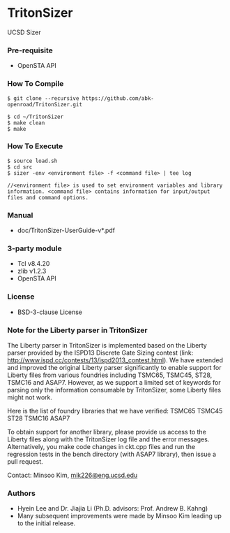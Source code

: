 # TritonSizer
UCSD Sizer 

### Pre-requisite
* OpenSTA API

### How To Compile
    $ git clone --recursive https://github.com/abk-openroad/TritonSizer.git
    
    $ cd ~/TritonSizer
    $ make clean
    $ make 
    
### How To Execute

    $ source load.sh
	$ cd src
	$ sizer -env <environment file> -f <command file> | tee log

    //<environment file> is used to set environment variables and library information. <command file> contains information for input/output files and command options. 

### Manual
* doc/TritonSizer-UserGuide-v*.pdf
    
### 3-party module
* Tcl v8.4.20
* zlib v1.2.3
* OpenSTA API

### License
* BSD-3-clause License

### Note for the Liberty parser in TritonSizer

The Liberty parser in TritonSizer is implemented based on the Liberty parser provided by the ISPD13 Discrete Gate Sizing contest (link: http://www.ispd.cc/contests/13/ispd2013_contest.html). We have extended and improved the original Liberty parser significantly to enable support for Liberty files from various foundries including TSMC65, TSMC45, ST28, TSMC16 and ASAP7. However, as we support a limited set of keywords for parsing only the information consumable by TritonSizer, some Liberty files might not work.

Here is the list of foundry libraries that we have verified:
TSMC65
TSMC45
ST28
TSMC16
ASAP7

To obtain support for another library, please provide us access to the Liberty files along with the TritonSizer log file and the error messages.  Alternatively, you make code changes in ckt.cpp files and run the regression tests in the bench directory (with ASAP7 library), then issue a pull request.

Contact: Minsoo Kim, mik226@eng.ucsd.edu

### Authors
- Hyein Lee and Dr. Jiajia Li (Ph.D. advisors: Prof. Andrew B. Kahng)
- Many subsequent improvements were made by Minsoo Kim leading up to the initial release.
